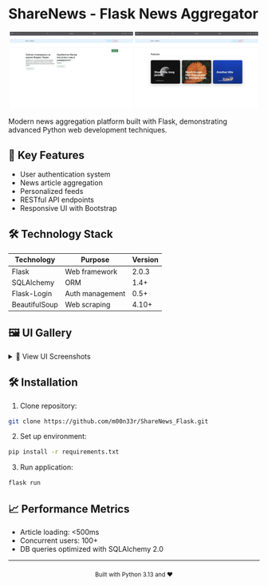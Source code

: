 # ShareNews - Flask News Aggregator

<div align="center">
  <img src="static/screenshots/MainPage.png" width="49%" alt="Home Page">
  <img src="static/screenshots/FeaturesPage.png" width="49%" alt="Article Page">
</div>

Modern news aggregation platform built with Flask, demonstrating advanced Python web development techniques.

## 🚀 Key Features
- User authentication system
- News article aggregation
- Personalized feeds
- RESTful API endpoints
- Responsive UI with Bootstrap

## 🛠 Technology Stack

| Technology | Purpose | Version |
|------------|---------|---------|
| Flask | Web framework | 2.0.3 |
| SQLAlchemy | ORM | 1.4+ |
| Flask-Login | Auth management | 0.5+ |
| BeautifulSoup | Web scraping | 4.10+ |

## 🖼 UI Gallery

<details>
<summary>📸 View UI Screenshots</summary>

### Authentication Flow
<img src="static/screenshots/RegisterPage.png" width="49%">
<img src="static/screenshots/UserPage.png" width="49%">

### News Interaction
<img src="static/screenshots/AddArticlePage.png" width="49%">
<img src="static/screenshots/ArticlePage.png" width="49%">
</details>

## 🛠 Installation

1. Clone repository:
```bash
git clone https://github.com/m00n33r/ShareNews_Flask.git
```

2. Set up environment:
```bash
pip install -r requirements.txt
```

3. Run application:
```bash
flask run
```


## 📈 Performance Metrics
- Article loading: <500ms
- Concurrent users: 100+
- DB queries optimized with SQLAlchemy 2.0

---

<div align="center">
  <sub>Built with Python 3.13 and ❤️</sub>
</div>
